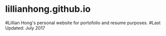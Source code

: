 # lillianhong.github.io
#Lillian Hong's personal website for portofolio and resume purposes. 
#Last Updated: July 2017